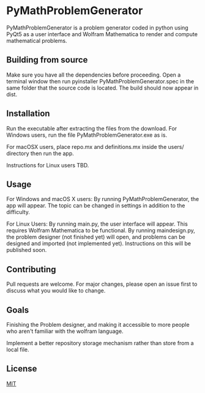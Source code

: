 # PyMathProblemGenerator

PyMathProblemGenerator is a problem generator coded in python using PyQt5 as a user interface and Wolfram Mathematica to render and compute mathematical problems.

## Building from source
Make sure you have all the dependencies before proceeding. Open a terminal window then run pyinstaller PyMathProblemGenerator.spec in the same folder that the source code is located. The build should now appear in dist.

## Installation

Run the executable after extracting the files from the download. For Windows users, run the file PyMathProblemGenerator.exe as is.

For macOSX users, place repo.mx and definitions.mx inside the users/<your name here> directory then run the app.

Instructions for Linux users TBD.

## Usage

For Windows and macOS X users:
By running PyMathProblemGenerator, the app will appear. The topic can be changed in settings in addition to the difficulty.

For Linux Users:
By running main.py, the user interface will appear. This requires Wolfram Mathematica to be functional. By running maindesign.py, the problem designer (not finished yet) will open, and problems can be designed and imported (not implemented yet). Instructions on this will be published soon.

## Contributing
Pull requests are welcome. For major changes, please open an issue first to discuss what you would like to change.

## Goals
Finishing the Problem designer, and making it accessible to more people who aren't familiar with the wolfram language. 

Implement a better repository storage mechanism rather than store from a local file.

## License
[MIT](https://choosealicense.com/licenses/mit/)
